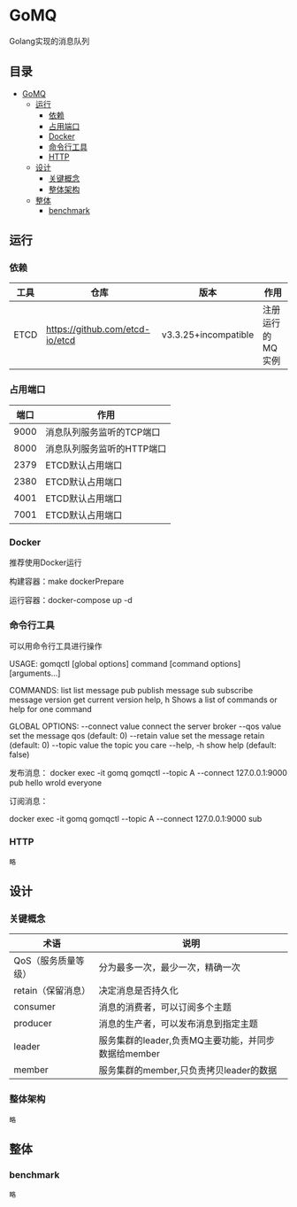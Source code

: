# GoMQ
Golang实现的消息队列

## 目录
- [GoMQ](#GoMQ)
  - [运行](#运行)
    - [依赖](#依赖)
    - [占用端口](#占用端口)
    - [Docker](#Docker)
    - [命令行工具](#命令行工具)
    - [HTTP](#HTTP)
  - [设计](#设计)
    - [关键概念](#关键概念)
    - [整体架构](#整体架构)
  - [整体](#整体)
    - [benchmark](#benchmark)
  
  
## 运行  
### 依赖
|工具|仓库|版本|作用|
|----|----|----|----|
|ETCD|https://github.com/etcd-io/etcd|v3.3.25+incompatible|注册运行的MQ实例
### 占用端口
|端口|作用|
|----|----|
|9000|消息队列服务监听的TCP端口|
|8000|消息队列服务监听的HTTP端口|
|2379|ETCD默认占用端口|
|2380|ETCD默认占用端口|
|4001|ETCD默认占用端口|
|7001|ETCD默认占用端口|
### Docker

   推荐使用Docker运行
   
   构建容器：make dockerPrepare
   
   运行容器：docker-compose up -d 
   
### 命令行工具
   可以用命令行工具进行操作
   
USAGE:
   gomqctl [global options] command [command options] [arguments...]

COMMANDS:
   list     list message
   pub      publish message 
   sub      subscribe message
   version  get current version
   help, h  Shows a list of commands or help for one command

GLOBAL OPTIONS:
   --connect value  connect the server broker
   --qos value      set the message qos (default: 0)
   --retain value   set the message retain (default: 0)
   --topic value    the topic you care
   --help, -h       show help (default: false)

   发布消息：
   docker exec -it gomq gomqctl --topic A --connect 127.0.0.1:9000 pub hello wrold everyone
   
   订阅消息：
   
   docker exec -it gomq gomqctl --topic A --connect 127.0.0.1:9000 sub 
### HTTP
    略
## 设计
### 关键概念
   |术语|说明|
   |---|---|
   |QoS（服务质量等级）| 分为最多一次，最少一次，精确一次|
   |retain（保留消息）| 决定消息是否持久化|
   |consumer| 消息的消费者，可以订阅多个主题|
   |producer|消息的生产者，可以发布消息到指定主题|
   |leader | 服务集群的leader,负责MQ主要功能，并同步数据给member|
   |member | 服务集群的member,只负责拷贝leader的数据|
    
### 整体架构
    略
    
## 整体

### benchmark
    略